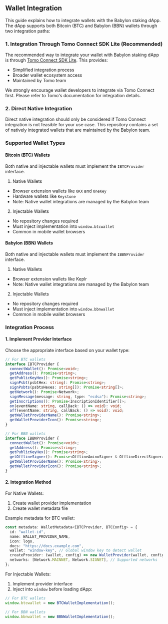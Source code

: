 ## Wallet Integration

This guide explains how to integrate wallets with the Babylon staking dApp. The
dApp supports both Bitcoin (BTC) and Babylon (BBN) wallets through two
integration paths:

### 1. Integration Through Tomo Connect SDK Lite (Recommended)

The recommended way to integrate your wallet with Babylon staking dApp is
through
[Tomo Connect SDK Lite](https://docs.tomo.inc/tomo-sdk/tomo-connect-sdk-lite).
This provides:

- Simplified integration process
- Broader wallet ecosystem access
- Maintained by Tomo team

We strongly encourage wallet developers to integrate via Tomo Connect first.
Please refer to Tomo's documentation for integration details.

### 2. Direct Native Integration

Direct native integration should only be considered if Tomo Connect integration
is not feasible for your use case. This repository contains a set of natively
integrated wallets that are maintained by the Babylon team.

### Supported Wallet Types

#### Bitcoin (BTC) Wallets

Both native and injectable wallets must implement the `IBTCProvider` interface.

1. Native Wallets

- Browser extension wallets like `OKX` and `OneKey`
- Hardware wallets like `Keystone`
- Note: Native wallet integrations are managed by the Babylon team

2. Injectable Wallets

- No repository changes required
- Must inject implementation into `window.btcwallet`
- Common in mobile wallet browsers

#### Babylon (BBN) Wallets

Both native and injectable wallets must implement the `IBBNProvider` interface.

1. Native Wallets

- Browser extension wallets like Keplr
- Note: Native wallet integrations are managed by the Babylon team

2. Injectable Wallets

- No repository changes required
- Must inject implementation into `window.bbnwallet`
- Common in mobile wallet browsers

### Integration Process

#### 1. Implement Provider Interface

Choose the appropriate interface based on your wallet type:

```ts
// For BTC wallets
interface IBTCProvider {
  connectWallet(): Promise<void>;
  getAddress(): Promise<string>;
  getPublicKeyHex(): Promise<string>;
  signPsbt(psbtHex: string): Promise<string>;
  signPsbts(psbtsHexes: string[]): Promise<string[]>;
  getNetwork(): Promise<Network>;
  signMessage(message: string, type: "ecdsa"): Promise<string>;
  getInscriptions(): Promise<InscriptionIdentifier[]>;
  on(eventName: string, callBack: () => void): void;
  off(eventName: string, callBack: () => void): void;
  getWalletProviderName(): Promise<string>;
  getWalletProviderIcon(): Promise<string>;
}

// For BBN wallets
interface IBBNProvider {
  connectWallet(): Promise<void>;
  getAddress(): Promise<string>;
  getPublicKeyHex(): Promise<string>;
  getOfflineSigner(): Promise<OfflineAminoSigner & OfflineDirectSigner>;
  getWalletProviderName(): Promise<string>;
  getWalletProviderIcon(): Promise<string>;
}
```

#### 2. Integration Method

For Native Wallets:

1. Create wallet provider implementation
2. Create wallet metadata file

Example metadata for BTC wallet:

```ts
const metadata: WalletMetadata<IBTCProvider, BTCConfig> = {
  id: "wallet-id",
  name: WALLET_PROVIDER_NAME,
  icon: logo,
  docs: "https://docs.example.com",
  wallet: "window-key", // Global window key to detect wallet
  createProvider: (wallet, config) => new WalletProvider(wallet, config),
  networks: [Network.MAINNET, Network.SIGNET], // Supported networks
};
```

For Injectable Wallets:

1. Implement provider interface
2. Inject into `window` before loading dApp:

```ts
// For BTC wallets
window.btcwallet = new BTCWalletImplementation();

// For BBN wallets
window.bbnwallet = new BBNWalletImplementation();
```
